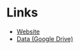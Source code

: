 # Links #
* [Website](https://ceeoinnovations.github.io/RogersFun/)
* [Data (Google Drive)](https://drive.google.com/drive/folders/16TdknxSl7pgwHPlQoCtzYzevwzLiM59q?usp=sharing)
